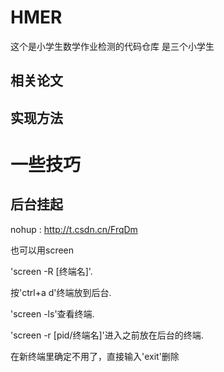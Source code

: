 # HMER
这个是小学生数学作业检测的代码仓库
是三个小学生


## 相关论文


## 实现方法

# 一些技巧
## 后台挂起
   nohup : http://t.csdn.cn/FrqDm
   
   也可以用screen
   
   'screen -R [终端名]'. 
   
   按'ctrl+a d'终端放到后台. 
   
   'screen -ls'查看终端. 
   
   'screen -r [pid/终端名]'进入之前放在后台的终端.
   
   在新终端里确定不用了，直接输入'exit'删除
 
